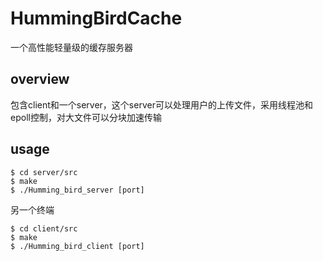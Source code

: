# HummingBirdCache
一个高性能轻量级的缓存服务器
## overview
包含client和一个server，这个server可以处理用户的上传文件，采用线程池和epoll控制，对大文件可以分块加速传输
## usage
```
$ cd server/src
$ make
$ ./Humming_bird_server [port]
```
另一个终端
```
$ cd client/src
$ make
$ ./Humming_bird_client [port]
```
